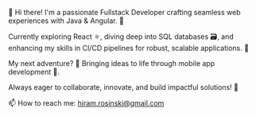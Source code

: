 👋 Hi there! I'm a passionate Fullstack Developer crafting seamless web experiences with Java & Angular. 🚀

Currently exploring React ⚛️, diving deep into SQL databases 🗃️, and enhancing my skills in CI/CD pipelines for robust, scalable applications. 🌱

My next adventure? 👀 Bringing ideas to life through mobile app development 📱.

Always eager to collaborate, innovate, and build impactful solutions! 💞️

📫 How to reach me: hiram.rosinski@gmail.com

<!---
hiramrose/hiramrose is a ✨ special ✨ repository because its `README.md` (this file) appears on your GitHub profile.
You can click the Preview link to take a look at your changes.
--->
